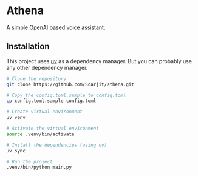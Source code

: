 # Athena

A simple OpenAI based voice assistant.

## Installation

This project uses [uv](https://github.com/astral-sh/uv) as a dependency manager.
But you can probably use any other dependency manager.

```bash
# Clone the repository
git clone https://github.com/Scarjit/athena.git

# Copy the config.toml.sample to config.toml
cp config.toml.sample config.toml

# Create virtual environment
uv venv

# Activate the virtual environment
source .venv/bin/activate

# Install the dependencies (using uv)
uv sync

# Run the project
.venv/bin/python main.py
```